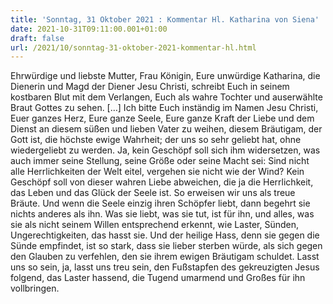 ```yaml
---
title: 'Sonntag, 31 Oktober 2021 : Kommentar Hl. Katharina von Siena'
date: 2021-10-31T09:11:00.001+01:00
draft: false
url: /2021/10/sonntag-31-oktober-2021-kommentar-hl.html
---
```


Ehrwürdige und liebste Mutter, Frau Königin, Eure unwürdige Katharina, die Dienerin und Magd der Diener Jesu Christi, schreibt Euch in seinem kostbaren Blut mit dem Verlangen, Euch als wahre Tochter und auserwählte Braut Gottes zu sehen. \[…\] Ich bitte Euch inständig im Namen Jesu Christi, Euer ganzes Herz, Eure ganze Seele, Eure ganze Kraft der Liebe und dem Dienst an diesem süßen und lieben Vater zu weihen, diesem Bräutigam, der Gott ist, die höchste ewige Wahrheit; der uns so sehr geliebt hat, ohne wiedergeliebt zu werden. Ja, kein Geschöpf soll sich ihm widersetzen, was auch immer seine Stellung, seine Größe oder seine Macht sei: Sind nicht alle Herrlichkeiten der Welt eitel, vergehen sie nicht wie der Wind? Kein Geschöpf soll von dieser wahren Liebe abweichen, die ja die Herrlichkeit, das Leben und das Glück der Seele ist. So erweisen wir uns als treue Bräute. Und wenn die Seele einzig ihren Schöpfer liebt, dann begehrt sie nichts anderes als ihn. Was sie liebt, was sie tut, ist für ihn, und alles, was sie als nicht seinem Willen entsprechend erkennt, wie Laster, Sünden, Ungerechtigkeiten, das hasst sie. Und der heilige Hass, denn sie gegen die Sünde empfindet, ist so stark, dass sie lieber sterben würde, als sich gegen den Glauben zu verfehlen, den sie ihrem ewigen Bräutigam schuldet. Lasst uns so sein, ja, lasst uns treu sein, den Fußstapfen des gekreuzigten Jesus folgend, das Laster hassend, die Tugend umarmend und Großes für ihn vollbringen.